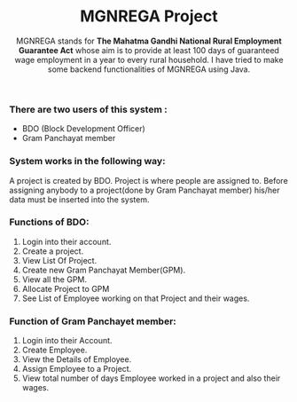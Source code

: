 
<h1 align="center">MGNREGA Project</h1>
<p align="center" font-size="35px"> MGNREGA stands for <strong>The Mahatma Gandhi National Rural Employment Guarantee Act</strong> whose aim is to provide at least 100 days of guaranteed wage employment in a year to every rural household. I have tried to make some backend functionalities of MGNREGA using Java. </p>
  <br>
  
### There are two users of this system : 
 - BDO (Block Development Officer) 
 - Gram Panchayat member
 
### System works in the following way:
A project is created by BDO. Project is where people are assigned to. Before assigning anybody to a project(done by Gram Panchayat member) his/her data must be inserted into the system.

### Functions of BDO:
1. Login into their account.
2. Create a project.
3. View List Of Project.
4. Create new Gram Panchayat Member(GPM).
5. View all the GPM.
6. Allocate  Project to GPM
7. See List of Employee working on that Project and their wages.

### Function of Gram Panchayet member:
1. Login into their Account.
2. Create Employee.
3. View the Details of Employee.
4. Assign Employee to a Project.
5. View total number of days Employee worked in a project and also their wages.

